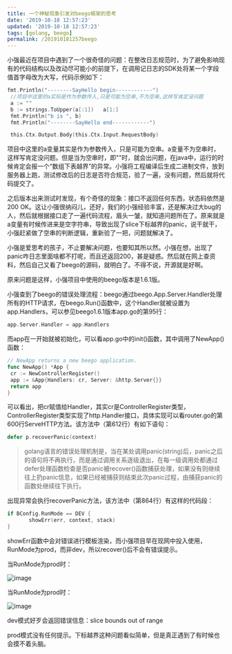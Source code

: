 ```yaml
---
title: 一个神秘现象引发对beego框架的思考
date: '2019-10-18 12:57:23'
updated: '2019-10-18 12:57:23'
tags: [golang, beego]
permalink: /201910181257beego
---
```

小强最近在项目中遇到了一个很奇怪的问题：在整改日志规范时，为了避免影响现有的代码结构以及改动尽可能小的前提下，在调用记日志的SDK处将某一个字段值首字母改为大写，代码示例如下：

```go
fmt.Println("--------SayHello begin------------")
 //项目中这里的a实际是作为参数传入,只是可能为空串,不为空串,这样写肯定没问题
 a := ""
 b := strings.ToUpper(a[:1])   a[1:]
 fmt.Println("b is ", b)
 fmt.Println("--------SayHello end------------")

 this.Ctx.Output.Body(this.Ctx.Input.RequestBody)
```

项目中这里的a变量其实是作为参数传入，只是可能为空串。a变量不为空串时，这样写肯定没问题。但是当为空串时，即""时，就会出问题，在java中，运行的时候肯定会报一个“数组下表越界”的异常。小强将工程编译后生成二进制文件，放到服务器上跑，测试修改后的日志是否符合规范，验了一遍，没有问题，然后就将代码提交了。

之后版本出来测试时发现，有个奇怪的现象：接口不返回任何东西，状态码依然是 200 OK。这让小强很纳闷儿，还好，我们的小强经验丰富，还是解决过大bug的人，然后就根据接口走了一遍代码流程，眉头一皱，就知道问题所在了。原来就是a变量有时候传进来是空字符串，导致出现了slice下标越界的panic，说干就干，小强赶紧做了空串的判断逻辑，重新验了一把，问题就解决了。

小强是爱思考的孩子，不止要解决问题，也要知其所以然。小强在想，出现了panic咋日志里面啥都不打呢，而且还返回200，甚是疑惑。然后就在网上查资料，然后自己又看了beego的源码，就明白了。不得不说，开源就是好啊。

原来问题是这样，小强项目中使用的beego版本是1.6.1版。

小强查到了beego的错误处理流程：beego通过beego.App.Server.Handler处理所有的HTTP请求，在beego.Run()函数中，这个Handler就被设置为app.Handlers，可以参见beego1.6.1版本app.go的第95行：

```go
app.Server.Handler = app.Handlers
```

而app在一开始就被初始化，可以看app.go中的init()函数，其中调用了NewApp()函数：

```go
// NewApp returns a new beego application.
func NewApp() *App {
 cr := NewControllerRegister()
 app := &App{Handlers: cr, Server: &http.Server{}}
 return app
}
```

可以看出，把cr赋值给Handler，其实cr是ControllerRegister类型，ControllerRegister类型实现了http.Handler接口，具体实现可以看router.go的第600行ServeHTTP方法。该方法中（第612行）有如下语句：

```go
defer p.recoverPanic(context)
```

> golang语言的错误处理机制是，当在某处调用panic(string)后，panic之后的语句将不再执行，而是通过调用关系逐级退出，在每一级调用处都通过defer处理函数检查是否panic被recover()函数捕获处理，如果没有则继续往上扔panic信息，如果已经被捕获则结束此次panic过程，由捕获panic的函数处继续往下执行。

出现异常会执行recoverPanic方法，该方法中（第864行）有这样的代码段：

```go
if BConfig.RunMode == DEV {
       showErr(err, context, stack)
}
```

showErr函数中会对错误进行模板渲染，而小强项目早在现网中投入使用，RunMode为prod，而非dev，所以recover()后不会有错误提示。

当RunMode为prod时：

![image](https://cdn.jsdelivr.net/gh/smallersoup/jsDelivr-cdn@main/blog/artical/csdnimg/20191018004343115.jpeg)

当RunMode为prod时：

![image](https://cdn.jsdelivr.net/gh/smallersoup/jsDelivr-cdn@main/blog/artical/csdnimg/20191018004343411.jpeg)

dev模式好歹会返回错误信息：slice bounds out of range

prod模式没有任何提示。下标越界这种问题看似简单，但是真正遇到了有时候也会摸不着头脑。
